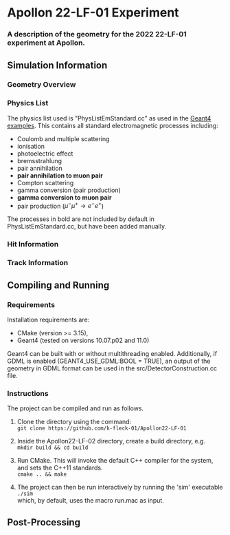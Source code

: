 # Apollon 22-LF-01 Experiment
### A description of the geometry for the 2022 22-LF-01 experiment at Apollon.

## Simulation Information
### Geometry Overview
### Physics List
The physics list used is "PhysListEmStandard.cc" as used in the [Geant4 examples](https://gitlab.cern.ch/geant4/geant4/-/tree/master/examples). This contains all standard electromagnetic processes including:

- Coulomb and multiple scattering
- ionisation
- photoelectric effect
- bremsstrahlung
- pair annihilation
- **pair annihilation to muon pair**
- Compton scattering
- gamma conversion (pair production)
- **gamma conversion to muon pair**
- pair production ($\mu^-\mu^+ \rightarrow e^-e^+$)

The processes in bold are not included by default in PhysListEmStandard.cc, but have been added manually.

### Hit Information
### Track Information

## Compiling and Running
### Requirements
Installation requirements are:

* CMake (version >= 3.15),
* Geant4 (tested on versions 10.07.p02 and 11.0)

Geant4 can be built with or without multithreading enabled. Additionally, if GDML is enabled (GEANT4_USE_GDML:BOOL = TRUE), an output of the geometry in GDML format can be used in the src/DetectorConstruction.cc file.

### Instructions
The project can be compiled and run as follows.
1. Clone the directory using the command: <br>
    `git clone https://github.com/k-fleck-01/Apollon22-LF-01`

2. Inside the Apollon22-LF-02 directory, create a build directory, e.g. <br>
   `mkdir build && cd build`

3. Run CMake. This will invoke the default C++ compiler for the system, and sets the C++11 standards. <br>
   `cmake .. && make`

4. The project can then be run interactively by running the 'sim' executable <br>
   `./sim` <br>
    which, by default, uses the macro run.mac as input. 

## Post-Processing